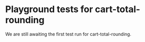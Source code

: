 # Playground tests for cart-total-rounding
We are still awaiting the first test run for cart-total-rounding.
